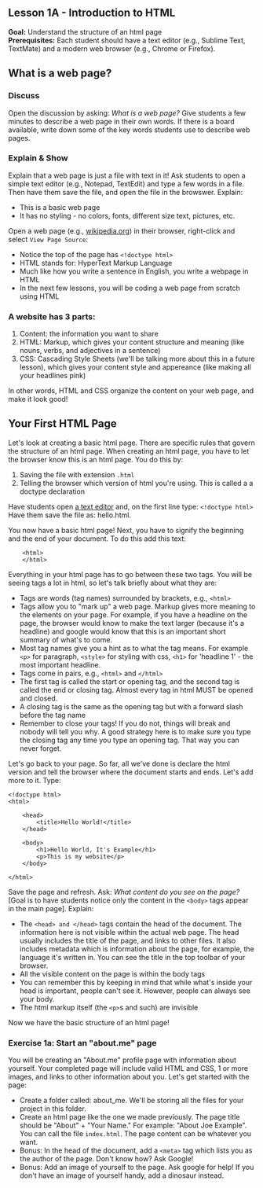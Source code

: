 Lesson 1A - Introduction to HTML
--------------------------------

**Goal:** Understand the structure of an html page    
**Prerequisites:** Each student should have a text editor (e.g., Sublime Text, TextMate) and a modern web browser (e.g., Chrome or Firefox).

What is a web page?
-------------------

### Discuss

Open the discussion by asking: *What is a web page?* Give students a few minutes to describe a web page in their own words. If there is a board available, write down some of the key words students use to describe web pages. 


### Explain & Show

Explain that a web page is just a file with text in it! Ask students to open a simple text editor (e.g., Notepad, TextEdit) and type a few words in a file. Then have them save the file, and open the file in the browswer. Explain:

* This is a basic web page
* It has no styling - no colors, fonts, different size text, pictures, etc.

Open a web page \(e.g., [wikipedia.org](http://wikipedia.org)\) in their browser, right-click and select `View Page Source`:

* Notice the top of the page has `<!doctype html>`
* HTML stands for: HyperText Markup Language
* Much like how you write a sentence in English, you write a webpage in HTML
* In the next few lessons, you will be coding a web page from scratch using HTML

### A website has 3 parts: ###

1. Content: the information you want to share
2. HTML: Markup, which gives your content structure and meaning (like nouns, verbs, and adjectives in a sentence)
3. CSS: Cascading Style Sheets (we'll be talking more about this in a future lesson), which gives your content style and appereance (like making all your headlines pink)

In other words, HTML and CSS organize the content on your web page, and make it look good!

## Your First HTML Page ##

Let's look at creating a basic html page. There are specific rules that govern the structure of an html page. When creating an html page, you have to let the browser know this is an html page. You do this by:

1. Saving the file with extension `.html`
2. Telling the browser which version of html you're using. This is called a a doctype declaration

Have students open [a text editor](http://www.sublimetext.com/) and, on the first line type:
 `<!doctype html>` Have them save the file as: hello.html.

You now have a basic html page! Next, you have to signify the beginning and the end of your document. To do this add this text:

		<html>
		</html>

Everything in your html page has to go between these two tags. You will be seeing tags a lot in html, so let's talk briefly about what they are: 

* Tags are words (tag names) surrounded by brackets, e.g., `<html>`
* Tags allow you to "mark up" a web page. Markup gives more meaning to the elements on your page. For example, if you have a headline on the page, the browser would know to make the text larger (because it's a headline) and google would know that this is an important short summary of what's to come.
* Most tag names give you a hint as to what the tag means. For example `<p>` for paragraph, `<style>` for styling with css, `<h1>` for 'headline 1' - the most important headline.
* Tags come in pairs, e.g., `<html>` and `</html>`
* The first tag is called the start or opening tag, and the second tag is called the end or closing tag. Almost every tag in html MUST be opened and closed.
* A closing tag is the same as the opening tag but with a forward slash before the tag name
* Remember to close your tags! If you do not, things will break and nobody will tell you why. A good strategy here is to make sure you type the closing tag any time you type an opening tag. That way you can never forget.

Let's go back to your page. So far, all we've done is declare the html version and tell the browser where the document starts and ends. Let's add more to it. Type:

	<!doctype html>
	<html>

		<head>
			<title>Hello World!</title>
	 	</head>

	 	<body>
			<h1>Hello World, It's Example</h1>
			<p>This is my website</p>
	 	</body>

	</html>

Save the page and refresh. Ask: *What content do you see on the page?* [Goal is to have students notice only the content in the `<body>` tags appear in the main page]. Explain:

* The `<head> and </head>` tags contain the head of the document. The information here is not visible within the actual web page. The head usually includes the title of the page, and links to other files. It also includes metadata which is information about the page, for example, the language it's written in.  You can see the title in the top toolbar of your browser.
* All the visible content on the page is within the body tags
* You can remember this by keeping in mind that while what's inside your head is important, people can't see it. However, people can always see your body.
* The html markup itself (the `<p>`s and such) are invisible

Now we have the basic structure of an html page!

### Exercise 1a: Start an "about.me" page

You will be creating an "About.me" profile page with information about yourself. Your completed page will include valid HTML and CSS, 1 or more images, and links to other information about you. Let's get started with the page:

* Create a folder called: about_me. We'll be storing all the files for your project in this folder.
* Create an html page like the one we made previously. The page title should be "About" + "Your Name." For example: "About Joe Example". You can call the file `index.html`. The page content can be whatever you want.
* Bonus: In the head of the document, add a `<meta>` tag which lists you as the author of the page. Don't know how? Ask Google!
* Bonus: Add an image of yourself to the page. Ask google for help! If you don't have an image of yourself handy, add a dinosaur instead.
